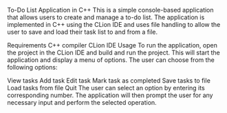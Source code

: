 To-Do List Application in C++
This is a simple console-based application that allows users to create and manage a to-do list. The application is implemented in C++ using the CLion IDE and uses file handling to allow the user to save and load their task list to and from a file.

Requirements
C++ compiler
CLion IDE
Usage
To run the application, open the project in the CLion IDE and build and run the project. This will start the application and display a menu of options. The user can choose from the following options:

View tasks
Add task
Edit task
Mark task as completed
Save tasks to file
Load tasks from file
Quit
The user can select an option by entering its corresponding number. The application will then prompt the user for any necessary input and perform the selected operation.
